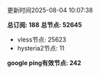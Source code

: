 更新时间2025-08-04 10:07:38

**总订阅: 188**
**总节点: 52645**
- vless节点: 25623
- hysteria2节点: 11

**google ping有效节点: 242**
